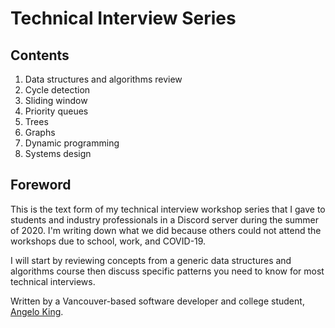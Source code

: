 # Technical Interview Series

## Contents

1. Data structures and algorithms review
2. Cycle detection
3. Sliding window
4. Priority queues
5. Trees
6. Graphs
7. Dynamic programming
8. Systems design

## Foreword

This is the text form of my technical interview workshop series that I gave to students and industry professionals in a Discord server during the summer of 2020. I'm writing down what we did because others could not attend the workshops due to school, work, and COVID-19. 

I will start by reviewing concepts from a generic data structures and algorithms course then discuss specific patterns you need to know for most technical interviews.

Written by a Vancouver-based software developer and college student,  [Angelo King](https://www.linkedin.com/in/angeloking/).


